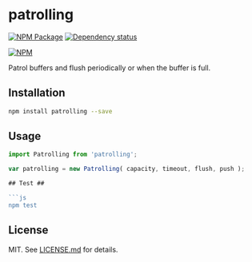 # patrolling #

[![NPM Package][npm_img]][npm_site]
[![Dependency status][david_img]][david_site]

[![NPM][nodei_img]][nodei_site]

Patrol buffers and flush periodically or when the buffer is full.

## Installation ##

```sh
npm install patrolling --save
```

## Usage ##

```js
import Patrolling from 'patrolling';

var patrolling = new Patrolling( capacity, timeout, flush, push );

## Test ##

```js
npm test

```
## License ##

MIT. See [LICENSE.md][license] for details.

[npm_img]: https://img.shields.io/npm/v/patrolling.svg
[npm_site]: https://www.npmjs.org/package/patrolling
[nodei_img]: https://nodei.co/npm/debounce-promise.png
[nodei_site]: https://nodei.co/npm/patrolling
[david_img]: https://david-dm.org/szchenghuang/patrolling/status.svg
[david_site]: https://david-dm.org/szchenghuang/patrolling/
[license]: http://github.com/szchenghuang/patrolling/blob/master/LICENSE.md
